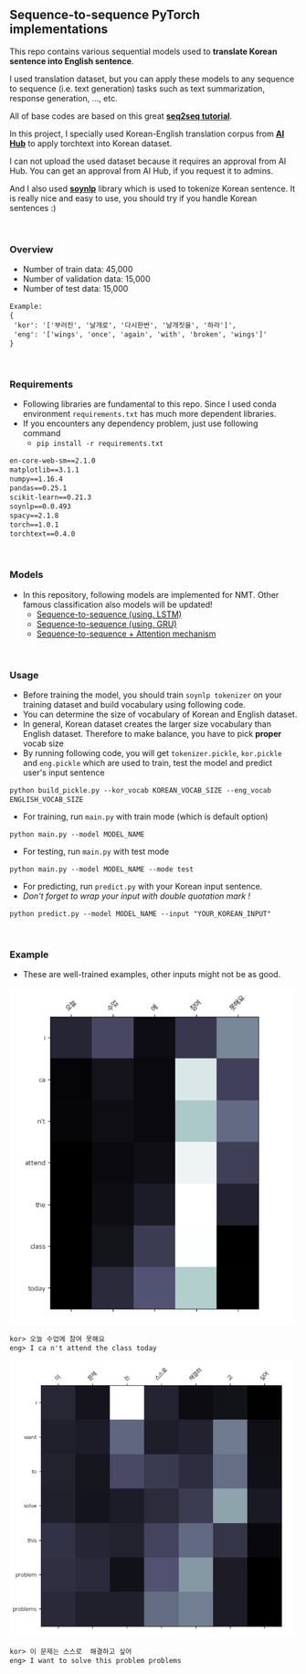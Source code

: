 ## Sequence-to-sequence PyTorch implementations
This repo contains various sequential models used to **translate Korean sentence into English sentence**.

I used translation dataset, but you can apply these models to any sequence to sequence (i.e. text generation) tasks such as text summarization, response generation, ..., etc.

All of base codes are based on this great [**seq2seq tutorial**](https://github.com/bentrevett/pytorch-seq2seq).

In this project, I specially used Korean-English translation corpus from [**AI Hub**](http://www.aihub.or.kr/) to apply torchtext into Korean dataset. 

I can not upload the used dataset because it requires an approval from AI Hub. You can get an approval from AI Hub, if you request it to admins.

And I also used [**soynlp**](https://github.com/lovit/soynlp) library which is used to tokenize Korean sentence. 
It is really nice and easy to use, you should try if you handle Korean sentences :)

<br/>

### Overview
- Number of train data: 45,000
- Number of validation data: 15,000
- Number of test data: 15,000
```
Example: 
{
 'kor': '['부러진', '날개로', '다시한번', '날개짓을', '하라']',
 'eng': '['wings', 'once', 'again', 'with', 'broken', 'wings']'
}
```
<br/>

### Requirements

- Following libraries are fundamental to this repo. Since I used conda environment `requirements.txt` has much more dependent libraries. 
- If you encounters any dependency problem, just use following command 
    - `pip install -r requirements.txt`

```
en-core-web-sm==2.1.0
matplotlib==3.1.1
numpy==1.16.4
pandas==0.25.1
scikit-learn==0.21.3
soynlp==0.0.493
spacy==2.1.8
torch==1.0.1
torchtext==0.4.0
```
<br/>

### Models
- In this repository, following models are implemented for NMT. Other famous classification also models will be updated!
    - [Sequence-to-sequence (using. LSTM)](https://github.com/Huffon/pytorch-seq2seq-kor-eng/blob/master/models/seq2seq.py)
    - [Sequence-to-sequence (using. GRU)](https://github.com/Huffon/pytorch-seq2seq-kor-eng/blob/master/models/seq2seq_gru.py)
    - [Sequence-to-sequence + Attention mechanism](https://github.com/Huffon/pytorch-seq2seq-kor-eng/blob/master/models/seq2seq_attention.py)


<br/>

### Usage
- Before training the model, you should train `soynlp tokenizer` on your training dataset and build vocabulary using following code. 
- You can determine the size of vocabulary of Korean and English dataset. 
- In general, Korean dataset creates the larger size vocabulary than English dataset. Therefore to make balance, you have to pick **proper** vocab size
- By running following code, you will get `tokenizer.pickle`, `kor.pickle` and `eng.pickle` which are used to train, 
test the model and predict user's input sentence

```
python build_pickle.py --kor_vocab KOREAN_VOCAB_SIZE --eng_vocab ENGLISH_VOCAB_SIZE
```


- For training, run `main.py` with train mode (which is default option)

```
python main.py --model MODEL_NAME
```

- For testing, run `main.py` with test mode

```
python main.py --model MODEL_NAME --mode test
```

- For predicting, run `predict.py` with your Korean input sentence. 
- *Don't forget to wrap your input with double quotation mark !*

```
python predict.py --model MODEL_NAME --input "YOUR_KOREAN_INPUT"
```

<br/>

### Example

- These are well-trained examples, other inputs might not be as good.

<img src="img/ex_1.png" width=500 align="middle"></img>

```
kor> 오늘 수업에 참여 못해요
eng> I ca n't attend the class today
```

<img src="img/ex_2.png" width=500 align="middle"></img>

```
kor> 이 문제는 스스로  해결하고 싶어
eng> I want to solve this problem problems
```